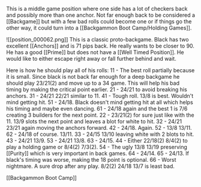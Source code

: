 This is a middle game position where one side has a lot of checkers back and possibly more than one anchor. Not far enough back to be considered a [[Backgame]] but with a few bad rolls could become one or if things go the other way, it could turn into a [[Backgammon Boot Camp/Holding Games]].

![[position_000062.png]]
This is a classic proto-backgame. Black has two excellent [[Anchors]] and is 71 pips back. He really wants to be closer to 90. He has a good [[Prime]] but does not have a [[Well Timed Position]]. He would like to either escape right away or fall further behind and wait.

Here is how he should play all of his rolls:
11 - The best roll partially because it is small.  Since black is not back far enough for a deep backgame he should play 23/21(2) and move up to a 34 game. This will help his bad timing by making the critical point earlier.
21 - 24/21 to avoid breaking his anchors.
31 - 24/21 22/21 similar to 11.
41 - Tough roll. 13/8 is best. Wouldn't mind getting hit.
51 - 24/18. Black doesn't mind getting hit at all which helps his timing and maybe even dancing.
61 - 24/18 again and the best 1 is 7/6 creating 3 builders for the next point.
22 - 23/21(2) for sure just like with the 11.  13/9 slots the next point and leaves a blot for white to hit.
32 - 24/21 23/21 again moving the anchors forward.
42 - 24/18. Again.
52 - 13/8 13/11.
62 - 24/18 of course. 13/11.
33 - 24/15 13/10 leaving white with 2 blots to hit.
43 - 24/21 13/9.
53 - 24/21 13/8.
63 - 24/15.
44 - Either 22/18(2) 8/4(2) to play a holding game or 8/4(2) 7/3(2).
54 - The ugly 13/8 13/19 preserving [[Purity]] which is very important in back games.
64 - 24/14.
65 - 24/13. If black's timing was worse, making the 18 point is optional.
66 - Worst nightmare. A sure drop after any play. 8/2(2) 24/18 13/7 is least bad.

[[Backgammon Boot Camp]]
